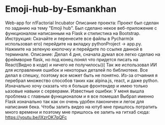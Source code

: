 # Emoji-hub-by-Esmankhan
Web-app for n!Factorial Incubator
Описание проекта: Проект был сделан по заданию на тему "Emoji hub". Был сделано некое веб-приложение с функционалом написанным на Flask и стилистика на Bootstrap. 
Инструкция: Скачайте и перенесите все файлы в Pycharm(я использовал его) перейдите на вкладку pythonProject -> app.py. Нажмите на зеленую кнопочку и перейдите по ссылке данной в терминале.
Описание: Делал 4 дня, сначала думал все легко сделаю на фреймворке flask, но под конец понял что придется писать на React(Видно в коде) и ничего не получилось((( Так же использовал ИИ для исправления ошибок и некоторых деталей по библиотеке. Все делал в спешку, поэтому все может быть не понятно. Из-за отчаяния я перебрал множество способов таких как alpina.js, react, и даже python. Изначально хочу сказать что я больше фронтендер и имею только ьазовые навыки с серверами.
Известные ошибки: У меня вышла проблема с главным функционалом и я все помешал
Выбрал именно Flask изначально так как он очень удобен лаконичен и легок для написания бека.
Чтобы залить видео на ютуб мне пришлось потратить много времени и поэтому мне пришлось ее залить на гитхаб сюда:
https://youtu.be/IXzrOK7qQFc
